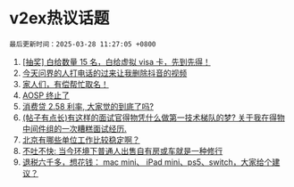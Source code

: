 # v2ex热议话题

`最后更新时间：2025-03-28 11:27:05 +0800`

1. [[抽奖] 白给数量 15 名，白给虚拟 visa 卡，先到先得！](https://www.v2ex.com/t/1121515)
1. [今天问界的人打电话的过来让我删除抖音的视频](https://www.v2ex.com/t/1121577)
1. [家人们，有偿帮忙取名！](https://www.v2ex.com/t/1121569)
1. [AOSP 终止了](https://www.v2ex.com/t/1121473)
1. [消费贷 2.58 利率, 大家觉的到底了吗?](https://www.v2ex.com/t/1121531)
1. [(帖子有点长)有这样的面试官得物凭什么做第一技术梯队的梦? 关于我在得物中间件组的一次糟糕面试经历.](https://www.v2ex.com/t/1121646)
1. [北京有哪些单位工作比较稳定啊？](https://www.v2ex.com/t/1121664)
1. [不吐不快: 当今环境下普通人出售自有房或车就是一种修行](https://www.v2ex.com/t/1121587)
1. [退税六千多，想花钱： mac mini、 iPad mini、ps5、switch，大家给个建议？](https://www.v2ex.com/t/1121462)

